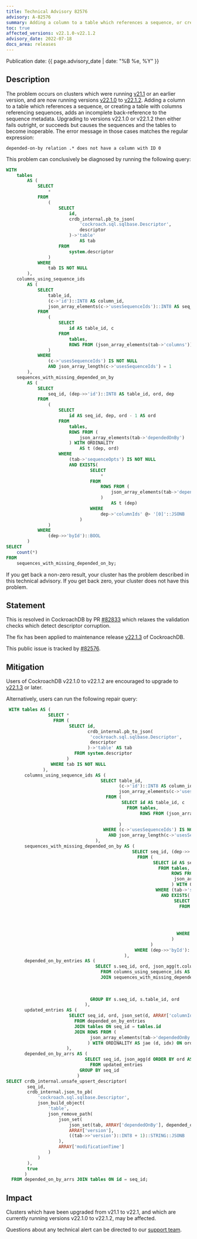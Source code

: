 ```yaml
---
title: Technical Advisory 82576
advisory: A-82576
summary: Adding a column to a table which references a sequence, or creating a table with columns referencing sequences, adds an incomplete back-reference to the sequence metadata.
toc: true
affected_versions: v22.1.0-v22.1.2
advisory_date: 2022-07-18
docs_area: releases
---
```


Publication date: {{ page.advisory_date | date: "%B %e, %Y" }}

## Description

The problem occurs on clusters which were running [v21.1](../releases/v21-1.html) or an earlier version, and are now running versions [v22.1.0](../releases/v22-1.html#v22-1-0) to [v22.1.2](../releases/v22-1.html#v22-1-2). Adding a column to a table which references a sequence, or creating a table with columns referencing sequences, adds an incomplete back-reference to the sequence metadata. Upgrading to versions v22.1.0 or v22.1.2 then either fails outright, or succeeds but causes the sequences and the tables to become inoperable. The error message in those cases matches the regular expression:

`depended-on-by relation .* does not have a column with ID 0`

This problem can conclusively be diagnosed by running the following query:

~~~ sql
WITH
	tables
		AS (
			SELECT
				*
			FROM
				(
					SELECT
						id,
						crdb_internal.pb_to_json(
							'cockroach.sql.sqlbase.Descriptor',
							descriptor
						)->'table'
							AS tab
					FROM
						system.descriptor
				)
			WHERE
				tab IS NOT NULL
		),
	columns_using_sequence_ids
		AS (
			SELECT
				table_id,
				(c->'id')::INT8 AS column_id,
				json_array_elements(c->'usesSequenceIds')::INT8 AS seq_id
			FROM
				(
					SELECT
						id AS table_id, c
					FROM
						tables,
						ROWS FROM (json_array_elements(tab->'columns')) AS t (c)
				)
			WHERE
				(c->'usesSequenceIds') IS NOT NULL
				AND json_array_length(c->'usesSequenceIds') = 1
		),
	sequences_with_missing_depended_on_by
		AS (
			SELECT
				seq_id, (dep->>'id')::INT8 AS table_id, ord, dep
			FROM
				(
					SELECT
						id AS seq_id, dep, ord - 1 AS ord
					FROM
						tables,
						ROWS FROM (
							json_array_elements(tab->'dependedOnBy')
						) WITH ORDINALITY
							AS t (dep, ord)
					WHERE
						(tab->'sequenceOpts') IS NOT NULL
						AND EXISTS(
								SELECT
									*
								FROM
									ROWS FROM (
										json_array_elements(tab->'dependedOnBy')
									)
										AS t (dep)
								WHERE
									dep->'columnIds' @> '[0]'::JSONB
							)
				)
			WHERE
				(dep->>'byId')::BOOL
		)
SELECT
	count(*)
FROM
	sequences_with_missing_depended_on_by;
~~~

If you get back a non-zero result, your cluster has the problem described in this technical advisory. If you get back zero, your cluster does not have this problem.

## Statement

This is resolved in CockroachDB by PR [#82833](https://github.com/cockroachdb/cockroach/pull/82833) which relaxes the validation checks which detect descriptor corruption.

The fix has been applied to maintenance release [v22.1.3](../releases/v22.1.html#v22-1-3) of CockroachDB.

This public issue is tracked by [#82576](https://github.com/cockroachdb/cockroach/issues/82576).

## Mitigation

Users of CockroachDB v22.1.0 to v22.1.2 are encouraged to upgrade to [v22.1.3](../releases/v22.1.html#v22-1-3) or later.

Alternatively, users can run the following repair query:

~~~ sql
 WITH tables AS (
                SELECT *
                  FROM (
                        SELECT id,
                               crdb_internal.pb_to_json(
                                'cockroach.sql.sqlbase.Descriptor',
                                descriptor
                               )->'table' AS tab
                          FROM system.descriptor
                       )
                 WHERE tab IS NOT NULL
              ),
       columns_using_sequence_ids AS (
                                    SELECT table_id,
                                           (c->'id')::INT8 AS column_id,
                                           json_array_elements(c->'usesSequenceIds')::INT8 AS seq_id
                                      FROM (
                                            SELECT id AS table_id, c
                                              FROM tables,
                                                   ROWS FROM (json_array_elements(tab->'columns')) AS t
                                                                                                    (c)
                                           )
                                     WHERE (c->'usesSequenceIds') IS NOT NULL
                                       AND json_array_length(c->'usesSequenceIds') = 1
                                  ),
       sequences_with_missing_depended_on_by AS (
                                                SELECT seq_id, (dep->>'id')::INT8 AS table_id, ord, dep
                                                  FROM (
                                                        SELECT id AS seq_id, dep, ord - 1 AS ord
                                                          FROM tables,
                                                               ROWS FROM (
                                                                json_array_elements(tab->'dependedOnBy')
                                                               ) WITH ORDINALITY AS t (dep, ord)
                                                         WHERE (tab->'sequenceOpts') IS NOT NULL
                                                           AND EXISTS(
                                                                SELECT *
                                                                  FROM ROWS FROM (
                                                                        json_array_elements(
                                                                            tab->'dependedOnBy'
                                                                        )
                                                                       ) AS t (dep)
                                                                 WHERE dep->'columnIds' @> '[0]'::JSONB
                                                               )
                                                       )
                                                 WHERE (dep->>'byId')::BOOL
                                             ),
       depended_on_by_entries AS (
                                  SELECT s.seq_id, ord, json_agg(t.column_id) AS column_ids
                                    FROM columns_using_sequence_ids AS t
                                    JOIN sequences_with_missing_depended_on_by AS s ON t.table_id
                                                                                       = s.table_id
                                                                                   AND t.seq_id
                                                                                       = s.seq_id
                                GROUP BY s.seq_id, s.table_id, ord
                              ),
       updated_entries AS (
                        SELECT seq_id, ord, json_set(d, ARRAY['columnIds'], column_ids) AS d
                          FROM depended_on_by_entries
                          JOIN tables ON seq_id = tables.id
                          JOIN ROWS FROM (
                                json_array_elements(tab->'dependedOnBy')
                               ) WITH ORDINALITY AS jae (d, idx) ON ord = idx - 1
                       ),
       depended_on_by_arrs AS (
                              SELECT seq_id, json_agg(d ORDER BY ord ASC) AS depended_on_by
                                FROM updated_entries
                            GROUP BY seq_id
                           )
SELECT crdb_internal.unsafe_upsert_descriptor(
        seq_id,
        crdb_internal.json_to_pb(
            'cockroach.sql.sqlbase.Descriptor',
            json_build_object(
                'table',
                json_remove_path(
                    json_set(
                        json_set(tab, ARRAY['dependedOnBy'], depended_on_by),
                        ARRAY['version'],
                        ((tab->>'version')::INT8 + 1)::STRING::JSONB
                    ),
                    ARRAY['modificationTime']
                )
            )
        ),
        true
       )
  FROM depended_on_by_arrs JOIN tables ON id = seq_id;
~~~

## Impact

Clusters which have been upgraded from v21.1 to v22.1, and which are currently running versions v22.1.0 to v22.1.2, may be affected.

Questions about any technical alert can be directed to our [support team](https://support.cockroachlabs.com/).